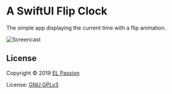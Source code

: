 # A SwiftUI Flip Clock

The simple app displaying the current time with a flip animation.

![Screencast](https://user-images.githubusercontent.com/807039/169682230-c16cba20-6caf-4555-bbdf-417c04ca4b03.gif)

## License

Copyright © 2019 [EL Passion](https://www.elpassion.com)

License: [GNU GPLv3](LICENSE)
